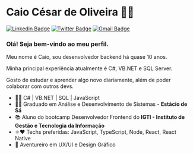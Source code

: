# Caio César de Oliveira 👨‍💻

[![Linkedin Badge](https://img.shields.io/badge/-LinkedIn-blue?style=flat-square&logo=Linkedin&logoColor=white&link=https://www.linkedin.com/in/caiocesaroliveira/)](https://www.linkedin.com/in/caiocesaroliveira/)
[![Twitter Badge](https://img.shields.io/badge/-Twitter-1ca0f1?style=flat-square&labelColor=1ca0f1&logo=twitter&logoColor=white&link=https://twitter.com/caiojr91)](https://twitter.com/caiojr91)
[![Gmail Badge](https://img.shields.io/badge/-Gmail-c14438?style=flat-square&logo=Gmail&logoColor=white&link=mailto:kayo.cesar.oliveira@gmail.com)](mailto:kayo.cesar.oliveira@gmail.com)

### Olá! Seja bem-vindo ao meu perfil.

Meu nome é Caio, sou desenvolvedor backend há quase 10 anos.

Minha principal experiência atualmente é C#, VB.NET e SQL Server.

Gosto de estudar e aprender algo novo diariamente, além de poder colaborar com outros devs.

 - 👨‍💻 C# | VB.NET | SQL | JavaScript
 - 👨‍🎓 Graduado em Análise e Desenvolvimento de Sistemas - **Estácio de Sá**
 - 📚 Aluno do bootcamp Desenvolvedor Frontend do  **IGTI - Instituto de Gestão e Tecnologia da Informação**
 - ⚛❤ Techs preferidas: JavaScript, TypeScript, Node, React, React Native
 - 🎨 Aventureiro em UX/UI e Design Gráfico
